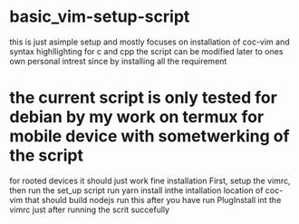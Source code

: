 # basic_vim-setup-script
this is just asimple setup and mostly focuses on installation of coc-vim
and syntax highllighting for  c and cpp
the script can be modified later to ones own personal intrest since 
by installing all the requirement

# the current script is only tested for debian by my work on termux for mobile device with sometwerking of the script
for rooted devices it should just work fine
installation 
First, setup the vimrc, then run the set_up script
run yarn install inthe intallation location of coc-vim that should build nodejs
run this after you have run PlugInstall int the vimrc just after running the scrit succefully

